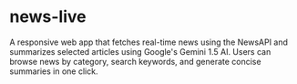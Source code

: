 # news-live
A responsive web app that fetches real-time news using the NewsAPI and summarizes selected articles using Google's Gemini 1.5 AI. Users can browse news by category, search keywords, and generate concise summaries in one click.
